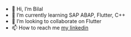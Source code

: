 - 👋 Hi, I’m Bilal
- 🌱 I’m currently learning SAP ABAP, Flutter, C++
- 💞️ I’m looking to collaborate on Flutter
- 📫 How to reach me [my linkedin](https://www.linkedin.com/in/abilalkar/)

<!---
abilalkar/abilalkar is a ✨ special ✨ repository because its `README.md` (this file) appears on your GitHub profile.
You can click the Preview link to take a look at your changes.
--->
